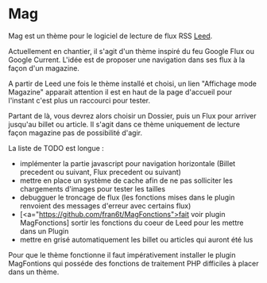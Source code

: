 Mag
===

Mag est un thème pour le logiciel de lecture de flux RSS <a href="https://github.com/ldleman/Leed">Leed</a>.

Actuellement en chantier, il s'agit d'un thème inspiré du feu Google Flux ou Google Current. 
L'idée est de proposer une navigation dans ses flux à la façon d'un magazine. 

A partir de Leed une fois le thème installé et choisi, un lien "Affichage mode Magazine" apparait attention il est en 
haut de la page d'accueil pour l'instant c'est plus un raccourci pour tester. 

Partant de là, vous devrez alors choisir un Dossier, puis un Flux pour arriver jusqu'au billet ou article. 
Il s'agit dans ce thème uniquement de lecture façon magazine pas de possibilité d'agir.  

La liste de TODO est longue :

* implémenter la partie javascript pour navigation horizontale (Billet precedent ou suivant, Flux precedent ou suivant)
* mettre en place un système de cache afin de ne pas solliciter les chargements d'images pour tester les tailles
* debugguer le troncage de flux (les fonctions mises dans le plugin renvoient des messages d'erreur avec certains flux)
* [<a="https://github.com/fran6t/MagFonctions">fait voir plugin MagFonctions</a>] sortir les fonctions du coeur de Leed pour les mettre dans un Plugin
* mettre en grisé automatiquement les billet ou articles qui auront été lus 

Pour que le thème fonctionne il faut impérativement installer le plugin MagFontions qui posséde des fonctions 
de traitement PHP difficiles à placer dans un thème.
